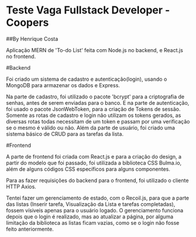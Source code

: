 # Teste Vaga Fullstack Developer - Coopers

##By Henrique Costa

Aplicação MERN de 'To-do List' feita com Node.js no backend, e React.js no frontend.

#Backend

Foi criado um sistema de cadastro e autenticação(login), usando o MongoDB para armazenar os dados e Express.

Na parte de cadastro, foi utilizado o pacote 'bcrypt' para a criptografia de senhas, antes de serem enviadas para o banco.
E na parte de autenticação, foi usado o pacote JsonWebToken, para a criação de Tokens de sessão.
Somente as rotas de cadastro e login não utilizam os tokens gerados, as diversas rotas todas necessitam de um token e passam por uma verificação se o mesmo é válido ou não.
Além da parte de usuário, foi criado uma sistema básico de CRUD para as tarefas da lista.

#Frontend

A parte de frontend foi criada com React.js e para a criação do design, a partir do modelo que foi passado, foi utilizada a biblioteca CSS Bulma.io, além de alguns códigos CSS específicos para alguns componentes.

Para as fazer requisições do backend para o frontend, foi utilizado o cliente HTTP Axios.

Tentei fazer um gerenciamento de estado, com o Recoil.js, para que a parte das listas (Inserir tarefa, Visualização da Lista e tarefas completadas), fossem vísiveis apenas para o usuário logado.
O gerenciamento funciona depois que o login é realizado, mas ao atualizar a página, por alguma limitação da biblioteca as listas ficam vazias, como se o login não fosse feito anteriormente.
